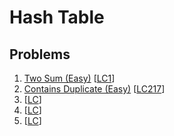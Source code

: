 # Hash Table

## Problems

1. [Two Sum (Easy)]()
[[LC1](https://leetcode.com/problems/two-sum/description/)]
1. [Contains Duplicate (Easy)]()
[[LC217](https://leetcode.com/problems/contains-duplicate/description/)]
1. []()
[[LC]()]
1. []()
[[LC]()]
1. []()
[[LC]()]
